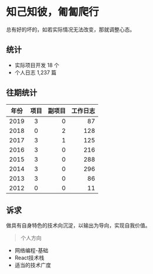 # 知己知彼，匍匐爬行

总有好的坏的，如若实际情况无法改变，那就调整心态。

## 统计

* 实际项目开发 18 个  
* 个人日志 1,237 篇  

<!-- * 个人项目开发1个  
* 组件库3个  --> 

## 往期统计

| 年份           | 项目   | 副项目 | 工作日志 |
| ------------- |:------:| -----:| -----:  |
| 2019          | 3      | 0     | 87      |
| 2018          | 0      | 2     | 128     |
| 2017          | 3      | 1     | 125     |
| 2016          | 3      | 0     | 216     |
| 2015          | 3      | 0     | 288     |
| 2014          | 3      | 0     | 296     |
| 2013          | 3      | 0     | 86      |
| 2012          | 0      | 0     | 11      |

## 诉求

做具有自身特色的技术向沉淀，以输出为导向，实现自我价值。

> 个人方向  
* 网络编程-基础
* React技术栈
* 适当的技术广度
